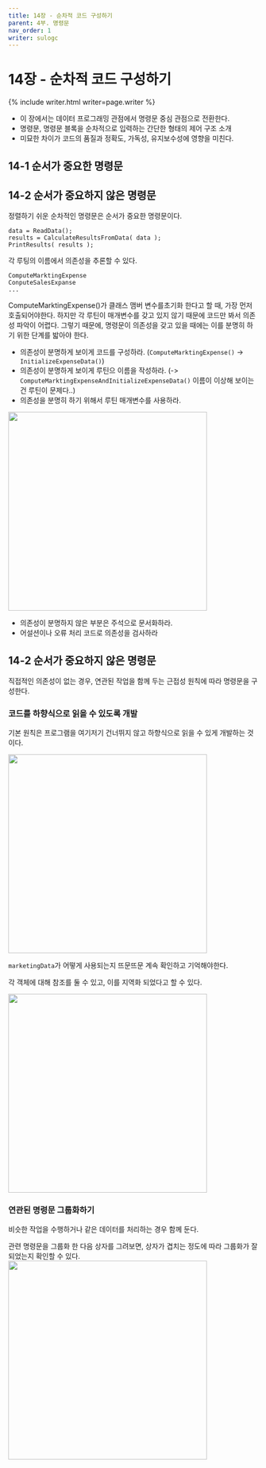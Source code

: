 ```yaml
---
title: 14장 - 순차적 코드 구성하기 
parent: 4부. 명령문 
nav_order: 1
writer: sulogc 
---
```


# 14장 - 순차적 코드 구성하기 

{% include writer.html writer=page.writer %}

- 이 장에서는 데이터 프로그래밍 관점에서 명령문 중심 관점으로 전환한다. 
- 명령문, 명령문 블록을 순차적으로 입력하는 간단한 형태의 제어 구조 소개 
- 미묘한 차이가 코드의 품질과 정확도, 가독성, 유지보수성에 영향을 미친다. 

## 14-1 순서가 중요한 명령문 

## 14-2 순서가 중요하지 않은 명령문 

정렬하기 쉬운 순차적인 명령문은 순서가 중요한 명령문이다. 

```
data = ReadData();
results = CalculateResultsFromData( data );
PrintResults( results );
```
각 루팅의 이름에서 의존성을 추론할 수 있다. 


```
ComputeMarktingExpense
ConputeSalesExpanse
...
```
ComputeMarktingExpense()가 클래스 맴버 변수를초기화 한다고 할 때, 가장 먼저 호출되어야한다. 하지만 각 루틴이 매개변수를 갖고 있지 않기 때문에 코드만 봐서 의존성 파악이 어렵다. 
그렇기 때문에, 명령문이 의존성을 갖고 있을 때에는 이를 분명히 하기 위한 단계를 밟아야 한다. 
- 의존성이 분명하게 보이게 코드를 구성하라. (`ComputeMarktingExpense()` -> `InitializeExpenseData()`)
- 의존성이 분명하게 보이게 루틴으 이름을 작성하라. (-> `ComputeMarktingExpenseAndInitializeExpenseData()` 이름이 이상해 보이는건 루틴이 문제다..)
- 의존성을 분명히 하기 위해서 루틴 매개변수를 사용하라. 
<img src="/code-complete/assets/figures/14.1.png" width="400px"/>

- 의존성이 분명하지 않은 부분은 주석으로 문서화하라. 
- 어설션이나 오류 처리 코드로 의존성을 검사하라

## 14-2 순서가 중요하지 않은 명령문 

직접적인 의존성이 없는 경우, 연관된 작업을 함께 두는 근접성 원칙에 따라 명령문을 구성한다.

### 코드를 하향식으로 읽을 수 있도록 개발 
기본 원칙은 프로그램을 여기저기 건너뛰지 않고 하향식으로 읽을 수 있게 개발하는 것이다. 

<img src="/code-complete/assets/figures/14.2.png" width="400px"/>

`marketingData`가 어떻게 사용되는지 뜨문뜨문 계속 확인하고 기억해야한다. 

각 객체에 대해 참조를 둘 수 있고, 이를 지역화 되었다고 할 수 있다. 

<img src="/code-complete/assets/figures/14.3.png" width="400px"/>

### 연관된 명령문 그룹화하기 

비슷한 작업을 수행하거나 같은 데이터를 처리하는 경우 함께 둔다. 

관련 명령문을 그룹화 한 다음 상자를 그려보면, 상자가 겹치는 정도에 따라 그룹화가 잘 되었는지 확인할 수 있다. 
<img src="/code-complete/assets/figures/14.4.png" width="400px"/>
